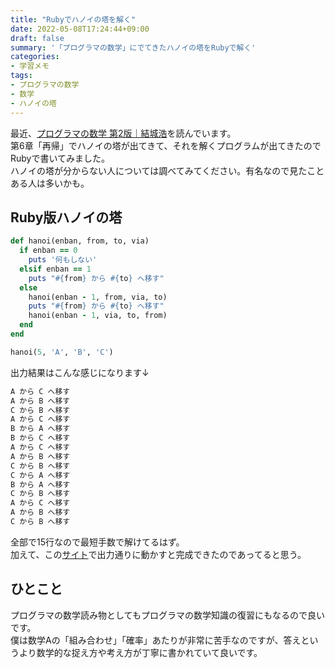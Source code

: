 ```yaml
---
title: "Rubyでハノイの塔を解く"
date: 2022-05-08T17:24:44+09:00
draft: false
summary: '「プログラマの数学」にでてきたハノイの塔をRubyで解く'
categories:
- 学習メモ
tags:
- プログラマの数学
- 数学
- ハノイの塔
---
```


最近、[プログラマの数学 第2版｜結城浩](https://www.hyuki.com/math/)を読んでいます。  
第6章「再帰」でハノイの塔が出てきて、それを解くプログラムが出てきたのでRubyで書いてみました。  
ハノイの塔が分からない人については調べてみてください。有名なので見たことある人は多いかも。  

## Ruby版ハノイの塔

```ruby
def hanoi(enban, from, to, via)
  if enban == 0
    puts '何もしない'
  elsif enban == 1
    puts "#{from} から #{to} へ移す"
  else
    hanoi(enban - 1, from, via, to)
    puts "#{from} から #{to} へ移す"
    hanoi(enban - 1, via, to, from)
  end
end

hanoi(5, 'A', 'B', 'C')
```

出力結果はこんな感じになります↓

```txt
A から C へ移す
A から B へ移す
C から B へ移す
A から C へ移す
B から A へ移す
B から C へ移す
A から C へ移す
A から B へ移す
C から B へ移す
C から A へ移す
B から A へ移す
C から B へ移す
A から C へ移す
A から B へ移す
C から B へ移す
```

全部で15行なので最短手数で解けてるはず。  
加えて、この[サイト](https://hanoi.aimary.com/)で出力通りに動かすと完成できたのであってると思う。  

## ひとこと

プログラマの数学読み物としてもプログラマの数学知識の復習にもなるので良いです。  
僕は数学Aの「組み合わせ」「確率」あたりが非常に苦手なのですが、答えというより数学的な捉え方や考え方が丁寧に書かれていて良いです。  
